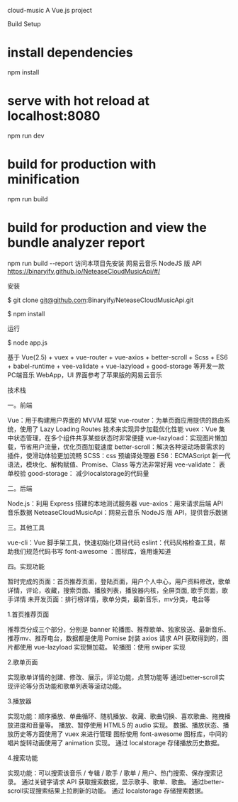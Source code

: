 cloud-music
A Vue.js project

Build Setup
# install dependencies
npm install

# serve with hot reload at localhost:8080
npm run dev

# build for production with minification
npm run build

# build for production and view the bundle analyzer report
npm run build --report
访问本项目先安装 网易云音乐 NodeJS 版 API https://binaryify.github.io/NeteaseCloudMusicApi/#/

安装

$ git clone git@github.com:Binaryify/NeteaseCloudMusicApi.git

$ npm install

运行

$ node app.js

基于 Vue(2.5) + vuex + vue-router + vue-axios + better-scroll + Scss + ES6 + babel-runtime + vee-validate + vue-lazyload + good-storage 等开发一款PC端音乐 WebApp，UI 界面参考了苹果版的网易云音乐

技术栈

一。前端

Vue：用于构建用户界面的 MVVM 框架 vue-router：为单页面应用提供的路由系统，使用了 Lazy Loading Routes 技术来实现异步加载优化性能 vuex：Vue 集中状态管理，在多个组件共享某些状态时非常便捷 vue-lazyload：实现图片懒加载，节省用户流量，优化页面加载速度 better-scroll：解决各种滚动场景需求的插件，使滑动体验更加流畅 SCSS：css 预编译处理器 ES6：ECMAScript 新一代语法，模块化、解构赋值、Promise、Class 等方法非常好用 vee-validate： 表单校验 good-storage： 减少localstorage的代码量

二。后端

Node.js：利用 Express 搭建的本地测试服务器 vue-axios：用来请求后端 API 音乐数据 NeteaseCloudMusicApi：网易云音乐 NodeJS 版 API，提供音乐数据

三。其他工具

vue-cli：Vue 脚手架工具，快速初始化项目代码 eslint：代码风格检查工具，帮助我们规范代码书写 font-awesome ：图标库，谁用谁知道

四。实现功能

暂时完成的页面：首页推荐页面，登陆页面，用户个人中心，用户资料修改，歌单详情，评论，收藏，搜索页面、播放列表，播放器内核，全屏页面, 歌手页面，歌手详情 未开发页面：排行榜详情，歌单分类，最新音乐，mv分类，电台等

1.首页推荐页面

推荐页分成三个部分，分别是 banner 轮播图、推荐歌单、独家放送、最新音乐、推荐mv、推荐电台，数据都是使用 Pomise 封装 axios 请求 API 获取得到的，图片都使用 vue-lazyload 实现懒加载。 轮播图：使用 swiper 实现

2.歌单页面

实现歌单详情的创建、修改、展示，评论功能，点赞功能等 通过better-scroll实现评论等分页功能和歌单列表等滚动功能。

3.播放器

实现功能：顺序播放、单曲循环、随机播放、收藏、歌曲切换、喜欢歌曲、拖拽播放进度和音量等。 播放、暂停使用 HTML5 的 audio 实现。 数据、播放状态、播放历史等方面使用了 vuex 来进行管理 图标使用 font-awesome 图标库，中间的唱片旋转动画使用了 animation 实现。 通过 localstorage 存储播放历史数据。

4.搜索功能

实现功能：可以搜索该音乐 / 专辑 / 歌手 / 歌单 / 用户、热门搜索、保存搜索记录。 通过关键字请求 API 获取搜索数据，显示歌手、歌单、歌曲。 通过better-scroll实现搜索结果上拉刷新的功能。 通过 localstorage 存储搜索数据。
